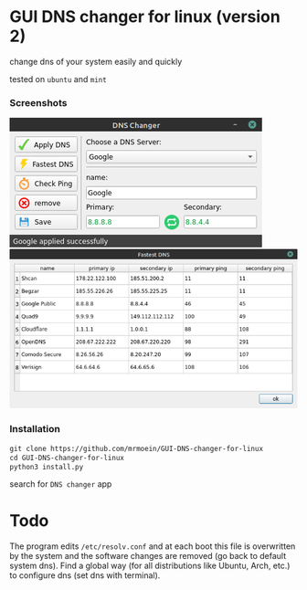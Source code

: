 # GUI DNS changer for linux (version 2)
change dns of your system easily and quickly

tested on `ubuntu` and `mint`

### Screenshots
![main window](icon/Screenshot.png)
![fastest window](icon/Screenshot2.png)

### Installation
```
git clone https://github.com/mrmoein/GUI-DNS-changer-for-linux
cd GUI-DNS-changer-for-linux
python3 install.py
```

search for `DNS changer` app

# Todo
The program edits `/etc/resolv.conf` and at each boot this file is overwritten by the system and the software changes are removed (go back to default system dns). Find a global way (for all distributions like Ubuntu, Arch, etc.) to configure dns (set dns with terminal).
